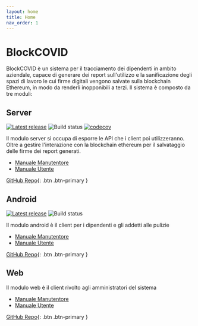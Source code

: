 ```yaml
---
layout: home
title: Home
nav_order: 1
---
```

# BlockCOVID
BlockCOVID è un sistema per il tracciamento dei dipendenti in ambito aziendale,
capace di generare dei report sull'utilizzo e la sanificazione degli spazi di lavoro
le cui firme digitali vengono salvate sulla blockchain Ethereum, in modo da renderli
inopponibili a terzi. Il sistema è composto da tre moduli:

## Server

[![Latest release](https://badgen.net/github/release/SwevenSoftware/BlockCOVID-server)](https://github.com/SwevenSoftware/BlockCOVID-server/releases/latest)
![Build status](https://github.com/SwevenSoftware/BlockCOVID-server/actions/workflows/build-server.yml/badge.svg)
[![codecov](https://codecov.io/gh/SwevenSoftware/BlockCOVID-server/branch/develop/graph/badge.svg)](https://codecov.io/gh/SwevenSoftware/BlockCOVID-server)

Il modulo server si occupa di esporre le API che i client poi
utilizzeranno. Oltre a gestire l'interazione con la blockchain
ethereum per il salvataggio delle firme dei report generati.

- [Manuale Manutentore](/manutentore/server)
- [Manuale Utente](/utente/server)

<!-- [Manuale Manutentore](/manutentore/server){: .btn .btn-primary } 
# [Manuale Utente](/utente/server){: .btn .btn-primary } -->
[GitHub Repo](https://github.com/SwevenSoftware/BlockCOVID-server){: .btn .btn-primary }


## Android

[![Latest release](https://badgen.net/github/release/SwevenSoftware/BlockCOVID-android)](https://github.com/SwevenSoftware/BlockCOVID-android/releases/latest)
![Build status](https://github.com/SwevenSoftware/BlockCOVID-android/actions/workflows/build-app.yml/badge.svg)

Il modulo android è il client per i dipendenti e gli addetti alle pulizie

- [Manuale Manutentore](/manutentore/android)
- [Manuale Utente](/utente/android)

[GitHub Repo](https://github.com/SwevenSoftware/BlockCOVID-android){: .btn .btn-primary }

## Web
Il modulo web è il client rivolto agli amministratori del sistema

- [Manuale Manutentore](/manutentore/web)
- [Manuale Utente](/utente/web)

[GitHub Repo](https://github.com/SwevenSoftware/BlockCOVID-web){: .btn .btn-primary }